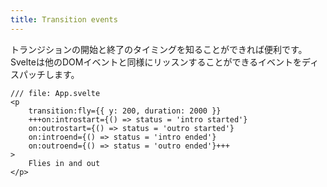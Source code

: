 ```yaml
---
title: Transition events
---
```


トランジションの開始と終了のタイミングを知ることができれば便利です。Svelteは他のDOMイベントと同様にリッスンすることができるイベントをディスパッチします。

```svelte
/// file: App.svelte
<p
	transition:fly={{ y: 200, duration: 2000 }}
	+++on:introstart={() => status = 'intro started'}
	on:outrostart={() => status = 'outro started'}
	on:introend={() => status = 'intro ended'}
	on:outroend={() => status = 'outro ended'}+++
>
	Flies in and out
</p>
```
